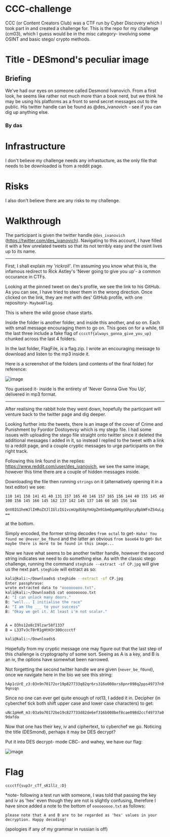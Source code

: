 # CCC-challenge

CCC (or Content Creators Club) was a CTF run by Cyber Discovery which I took part in and created a challenge for. This is the repo for my challenge (cm03), which I guess would be in the misc category- involving some OSINT and basic stego/ crypto methods. 

# Title - DESmond's peculiar image

## Briefing

We've had our eyes on someone called Desmond Ivanovich. From a first look, he seems like rather not much more than a book nerd, but we think he may be using his platforms as a front to send secret messages out to the public. His twitter handle can be found as @des_ivanovich - see if you can dig up anything else. 

### By das

# Infrastructure

I don't believe my challenge needs any infrastucture, as the only file that needs to be downloaded is from a reddit page. 

# Risks

I also don't believe there are any risks to my challenge.

# Walkthrough

The participant is given the twitter handle ```@des_ivanovich``` (https://twitter.com/des_ivanovich). Navigating to this account, I have filled it with a few unrelated tweets so that its not terribly easy and the osint lives up to its name. 

------

First, I shall explain my _'rickroll'_. I'm assuming you know what this is, the infamous redirect to Rick Astley's 'Never going to give you up'- a common occurance in CTFs. 

Looking at the pinned tweet on des's profile, we see the link to his GitHub. As you can see, I have tried to steer them in the wrong direction. Once clicked on the link, they are met with des' GitHub profile, with one repository- `MaybeAFlag`.

This is where the wild goose chase starts. 

Inside the folder is another folder, and inside this another, and so on. Each with small message encouraging them to go on. This goes on for a while, till the last three include a fake flag of ```cccctf{always_gonna_give_you_up}``` chunked across the last 4 folders. 

In the last folder, FlagFile, is a flag.zip. I wrote an encouraging message to download and listen to the mp3 inside it. 

Here is a screenshot of the folders (and contents of the final folder) for reference:

![image](https://user-images.githubusercontent.com/66535878/84587822-60860500-ae1a-11ea-8fa5-e12514192088.png)

You guessed it- inside is the entirety of 'Never Gonna Give You Up', delivered in mp3 format. 


------

After realising the rabbit hole they went down, hopefully the particpant will venture back to the twitter page and dig deeper. 

Looking further into the tweets, there is an image of the cover of Crime and Punishment by Fyordor Dostoyevsy which is my stego file. I had some issues with uploading the stego file straight onto twitter since it deleted the additional messages I added in it, so instead I replied to the tweet with a link to a reddit page, and a couple cryptic messages to urge participants on the right track. 

Following this link found in the replies: https://www.reddit.com/user/des_ivanovich,
we see the same image, however this time there are a couple of hidden messages inside. 

Downloading the file then running `strings` on it (alternatively opening it in a text editor) we see: 

`110 141 150 141 41 40 131 157 165 40 146 157 165 156 144 40 155 145 40 100 156 145 166 145 162 137 142 145 137 146 60 165 156 144`

`QnV0IG1heWJlIHRoZXJlIGlzIG1vcmUgdG8gYmUgZm91bmQgaW4gdGhpcyBpbWFnZS4uLg==`

at the bottom. 

Simply encoded, the former string decodes `from octal` to get-  `Haha! You found me @never_be_f0und`
and the latter an obvious `from base64` to get- `But maybe there is more to be found in this image...`

Now we have what seems to be another twitter handle, however the second string indicates we need to do something else. 
As with the classic stego challenge, running the command `steghide --extract -sf CP.jpg` will give us the next part. 
`steghide` will extract as so:

```bash
kali@kali:~/Downloads$ steghide --extract -sf CP.jpg
Enter passphrase: 
wrote extracted data to "ooooooooo.txt".
kali@kali:~/Downloads$ cat ooooooooo.txt 
A: "I can unlock many doors."
B: "well... I initialise the race"
A: "I am the ___ to your success"
B: "Okay we get it. At least i'm not scalar."


A = D3hs12o8cI9lzar58f1337
B = L33Tv3cT0rR1gHtH3r300cccctf

kali@kali:~/Downloads$
```

Hopefully from my cryptic message one may figure out that the last step of this challenge is cryptography of some sort. Seeing as A is a key, and B is an iv, the options have somewhat been narrowed. 

Not forgetting the second twitter handle we are given (`never_be_f0und`), once we navigate here in the bio we see this string:

`hAp1cUrE_z3:03n9n70172or19p827733q82qr6rs316o008ors8pnr098q2pps49737n09qnsqn`

Since no one can ever get quite enough of rot13, I added it in. Decipher (in cyberchef tick both shift upper case and lower case characters) to get:

`uNc1pHeR_m3:03a9a70172be19c827733d82de6ef316b008bef8cae098d2ccf49737a09dafda`

Now that one has their key, iv and ciphertext, to cyberchef we go.
Noticing the title (DESmond), perhaps it may be DES decrypt?

Put it into DES decrypt- mode CBC- and wahey, we have our flag:


![image](https://user-images.githubusercontent.com/66535878/84575262-bf5c6780-ada3-11ea-98f1-0107e399d344.png)


# Flag

```cccctf{sup3r_cTf_sK1llz_:D}```


*note- following a test run with someone, I was told that passing the key and iv as 'hex' even though they are not is slightly confusing, therefore I have since added a note to the bottom of `ooooooooo.txt` as follows:

`please note that A and B are to be regarded as 'hex' values in your decryption. Happy decoding!`



(apologies if any of my grammar in russian is off)






